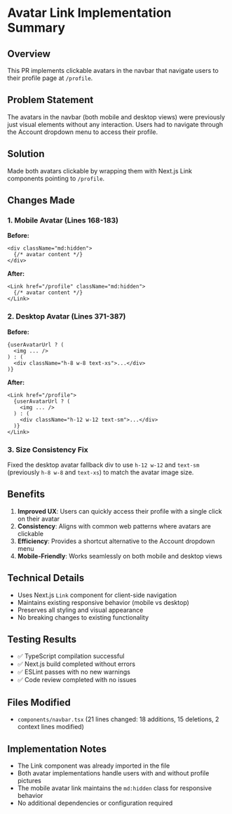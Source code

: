 # Avatar Link Implementation Summary

## Overview
This PR implements clickable avatars in the navbar that navigate users to their profile page at `/profile`.

## Problem Statement
The avatars in the navbar (both mobile and desktop views) were previously just visual elements without any interaction. Users had to navigate through the Account dropdown menu to access their profile.

## Solution
Made both avatars clickable by wrapping them with Next.js Link components pointing to `/profile`.

## Changes Made

### 1. Mobile Avatar (Lines 168-183)
**Before:**
```tsx
<div className="md:hidden">
  {/* avatar content */}
</div>
```

**After:**
```tsx
<Link href="/profile" className="md:hidden">
  {/* avatar content */}
</Link>
```

### 2. Desktop Avatar (Lines 371-387)
**Before:**
```tsx
{userAvatarUrl ? (
  <img ... />
) : (
  <div className="h-8 w-8 text-xs">...</div>
)}
```

**After:**
```tsx
<Link href="/profile">
  {userAvatarUrl ? (
    <img ... />
  ) : (
    <div className="h-12 w-12 text-sm">...</div>
  )}
</Link>
```

### 3. Size Consistency Fix
Fixed the desktop avatar fallback div to use `h-12 w-12` and `text-sm` (previously `h-8 w-8` and `text-xs`) to match the avatar image size.

## Benefits
1. **Improved UX**: Users can quickly access their profile with a single click on their avatar
2. **Consistency**: Aligns with common web patterns where avatars are clickable
3. **Efficiency**: Provides a shortcut alternative to the Account dropdown menu
4. **Mobile-Friendly**: Works seamlessly on both mobile and desktop views

## Technical Details
- Uses Next.js `Link` component for client-side navigation
- Maintains existing responsive behavior (mobile vs desktop)
- Preserves all styling and visual appearance
- No breaking changes to existing functionality

## Testing Results
- ✅ TypeScript compilation successful
- ✅ Next.js build completed without errors
- ✅ ESLint passes with no new warnings
- ✅ Code review completed with no issues

## Files Modified
- `components/navbar.tsx` (21 lines changed: 18 additions, 15 deletions, 2 context lines modified)

## Implementation Notes
- The Link component was already imported in the file
- Both avatar implementations handle users with and without profile pictures
- The mobile avatar link maintains the `md:hidden` class for responsive behavior
- No additional dependencies or configuration required
